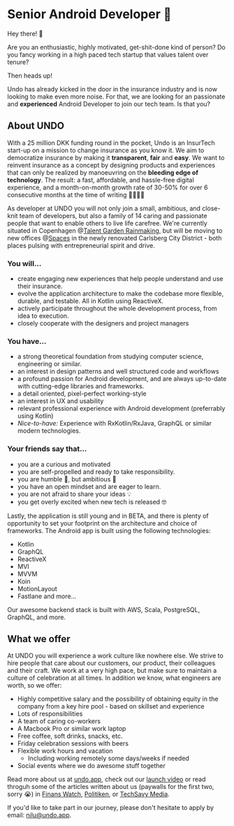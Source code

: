 # Senior Android Developer 💚
Hey there! 👋

Are you an enthusiastic, highly motivated, get-shit-done kind of person? Do you fancy working in a high paced tech startup that values talent over tenure?

Then heads up!

Undo has already kicked in the door in the insurance industry and is now looking to make even more noise. For that, we are looking for an passionate and **experienced** Android Developer to join our tech team. Is that you?

## About UNDO
With a 25 million DKK funding round in the pocket, Undo is an InsurTech start-up on a mission to change insurance as you know it. We aim to democratize insurance by making it **transparent**, **fair** and **easy**. We want to reinvent insurance as a concept by designing products and experiences that can only be realized by manoeuvring on the **bleeding edge of technology**. The result: a fast, affordable, and hassle-free digital experience, and a month-on-month growth rate of 30-50% for over 6 consecutive months at the time of writing 🚀🚀🚀🚀

As developer at UNDO you will not only join a small, ambitious, and close-knit team of developers, but also a family of 14 caring and passionate people that want to enable others to live life carefree. We're currently situated in Copenhagen @[Talent Garden Rainmaking](https://talentgarden.org/dk/campus/denmark/copenhagen-rainmaking/), but will be moving to new offices @[Spaces](https://www.spacesworks.com/da/koebenhavn/ny-carlsberg-vej/) in the newly renovated Carlsberg City District - both places pulsing with entrepreneurial spirit and drive.


### You will...
* create engaging new experiences that help people understand and use their insurance.
* evolve the application architecture to make the codebase more flexible, durable, and testable. All in Kotlin using ReactiveX.
* actively participate throughout the whole development process, from idea to execution.
* closely cooperate with the designers and project managers


### You have...
* a strong theoretical foundation from studying computer science, engineering or similar. 
* an interest in design patterns and well structured code and workflows
* a profound passion for Android development, and are always up-to-date with cutting-edge libraries and frameworks.
* a detail oriented, pixel-perfect working-style
* an interest in UX and usability
* relevant professional experience with Android development (preferrably using Kotlin)
* _Nice-to-have:_ Experience with RxKotlin/RxJava, GraphQL or similar modern technologies.


### Your friends say that...
* you are a curious and motivated
* you are self-propelled and ready to take responsibility. 
* you are humble 🙏, but ambitious 💪
* you have an open mindset and are eager to learn.
* you are not afraid to share your ideas 💡
* you get overly excited when new tech is released 🤓


Lastly, the application is still young and in BETA, and there is plenty of opportunity to set your footprint on the architecture and choice of frameworks. The Android app is built using the following technologies:

* Kotlin
* GraphQL
* ReactiveX
* MVI
* MVVM
* Koin
* MotionLayout
* Fastlane
and more...
 
Our awesome backend stack is built with AWS, Scala, PostgreSQL, GraphQL, and more.

## What we offer
At UNDO you will experience a work culture like nowhere else. We strive to hire people that care about our customers, our product, their colleagues and their craft. We work at a very high pace, but make sure to maintain a culture of celebration at all times. In addition we know, what engineers are worth, so we offer:
* Highly competitive salary and the possibility of obtaining equity in the company from a key hire pool - based on skillset and experience
* Lots of responsibilities
* A team of caring co-workers
* A Macbook Pro or similar work laptop
* Free coffee, soft drinks, snacks, etc.
* Friday celebration sessions with beers
* Flexible work hours and vacation
  * Including working remotely some days/weeks if needed
* Social events where we do awesome stuff together

Read more about us at [undo.app](https://undo.app), check out our [launch video](https://www.youtube.com/watch?v=CxqwPE_vcbQ) or read throguh some of the articles written about us (paywalls for the first two, sorry :sob:) in [Finans Watch](https://finanswatch.dk/secure/Finansnyt/Forsikring___Pension/Tryg/article11360655.ece), [Politiken](https://politiken.dk/rejser/art7130843/Ny-rejseforsikring-vil-ruske-op-i-forsikringsmarkedet), or [TechSavy Media](https://techsavvy.media/dansk-mastodont-og-25-millioner-i-ryggen-undo-vil-udfordre-branchen-med-gennemskuelig-forsikring-fra-mobilen/).

If you'd like to take part in our journey, please don't hesitate to apply by email: [nilu@undo.app](mailto:nilu@undo.app).
